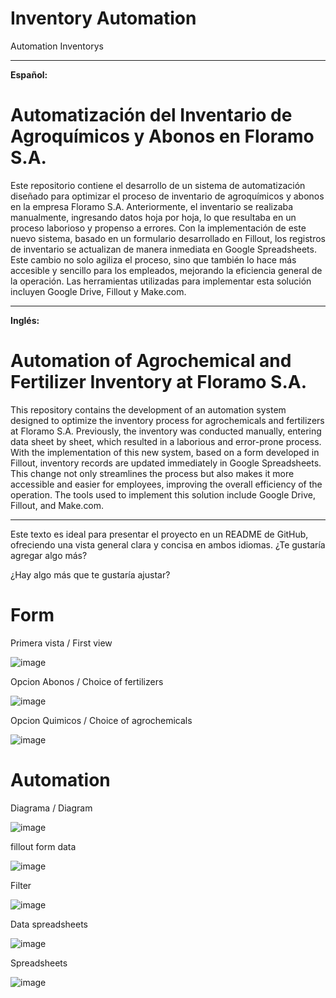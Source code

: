 # Inventory Automation
Automation Inventorys


---

**Español:**

# Automatización del Inventario de Agroquímicos y Abonos en Floramo S.A.

Este repositorio contiene el desarrollo de un sistema de automatización diseñado para optimizar el proceso de inventario de agroquímicos y abonos en la empresa Floramo S.A. Anteriormente, el inventario se realizaba manualmente, ingresando datos hoja por hoja, lo que resultaba en un proceso laborioso y propenso a errores. Con la implementación de este nuevo sistema, basado en un formulario desarrollado en Fillout, los registros de inventario se actualizan de manera inmediata en Google Spreadsheets. Este cambio no solo agiliza el proceso, sino que también lo hace más accesible y sencillo para los empleados, mejorando la eficiencia general de la operación. Las herramientas utilizadas para implementar esta solución incluyen Google Drive, Fillout y Make.com.

---

**Inglés:**

# Automation of Agrochemical and Fertilizer Inventory at Floramo S.A.

This repository contains the development of an automation system designed to optimize the inventory process for agrochemicals and fertilizers at Floramo S.A. Previously, the inventory was conducted manually, entering data sheet by sheet, which resulted in a laborious and error-prone process. With the implementation of this new system, based on a form developed in Fillout, inventory records are updated immediately in Google Spreadsheets. This change not only streamlines the process but also makes it more accessible and easier for employees, improving the overall efficiency of the operation. The tools used to implement this solution include Google Drive, Fillout, and Make.com.

---

Este texto es ideal para presentar el proyecto en un README de GitHub, ofreciendo una vista general clara y concisa en ambos idiomas. ¿Te gustaría agregar algo más?

¿Hay algo más que te gustaría ajustar?

# Form


Primera vista / First view


![image](https://github.com/user-attachments/assets/8ad79288-28d6-4689-9c9d-db3f91a61cc1)



Opcion Abonos / Choice of fertilizers


![image](https://github.com/user-attachments/assets/c24b657b-7b67-452e-9eaa-1207c9051ff9)


Opcion Quimicos / Choice of agrochemicals


![image](https://github.com/user-attachments/assets/7838056a-3d8d-4409-93c0-bf6e736bd7ee)


# Automation


Diagrama / Diagram

![image](https://github.com/user-attachments/assets/304b32d8-47ab-49dd-9145-5ba122c20247)


fillout form data

![image](https://github.com/user-attachments/assets/ce07093c-d0a5-4df9-ad77-2b8bcd475fac)


Filter

![image](https://github.com/user-attachments/assets/9c116c62-0512-49b9-a550-8eb41079f211)

Data spreadsheets

![image](https://github.com/user-attachments/assets/0ffcc60c-c1a7-45f6-98d2-4cc467ee02ae)


Spreadsheets

![image](https://github.com/user-attachments/assets/037a1a3a-f061-4072-8995-d488bb762a1f)
